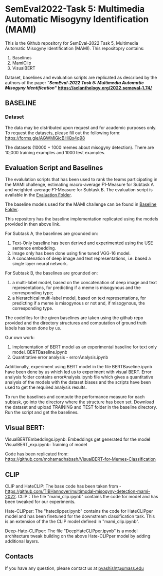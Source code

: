 # SemEval2022-Task 5: Multimedia Automatic Misogyny Identification (MAMI)
This is the Github repository for SemEval-2022 Task 5, Multimedia Automatic Misogyny Identification (MAMI). This repositopry contains:

1. Baselines
2. MamiClip
4. VisualBERT

Dataset, baselines and evaluation scripts are replicated as described by the authors of the paper "**_SemEval-2022 Task 5: Multimedia Automatic Misogyny Identification_" https://aclanthology.org/2022.semeval-1.74/** 

## BASELINE

### Dataset 
The data may be distributed upon request and for academic purposes only. To request the datasets, please fill out the following form: https://forms.gle/AGWMiGicBHiQx4q98

The datasets (10000 + 1000 memes about misogyny detection). There are 10,000 training examples and 1000 test examples.

## Evaluation Script and Baselines
The evalulation scripts that has been used to rank the teams participating in the MAMI challenge, estimating macro-average F1-Measure for Subtask A and weighted-average F1-Measure for Subtask B. The evaluation script is available in the [Evaluation Folder](https://github.com/MIND-Lab/MAMI/tree/main/Evaluation).

The baseline models used for the MAMI challenge can be found in [Baseline Folder](https://github.com/MIND-Lab/MAMI/tree/main/Baselines).

This repository has the baseline implementation replicated using the models provided in then above link. 

For Subtask A, the baselines are grounded on:
1. Text-Only baseline has been derived and experimented using the USE sentence embedding. 
2. Image only has been done using fine tuned VGG-16 model.
3. A concatenation of deep image and text representations, i.e. based a single layer neural network.

For Subtask B, the baselines are grounded on:
1. a multi-label model, based on the concatenation of deep image and text representations, for predicting if a meme is misogynous and the corresponding type;
2. a hierarchical multi-label model, based on text representations, for predicting if a meme is misogynous or not and, if misogynous, the corresponding type.

The codefiles for the given baselines are taken using the github repo provided and the directory structures and computation of ground truth labels has been done by us.

Our own work: 
1. Implementation of BERT model as an experimental baseline for text only model. BERTBaseline.ipynb
2. Quantitative error analysis - errorAnalysis.ipynb

Additionally, experiment using BERT model in the file BERTBaseline.ipynb have been done by us which led us to experiment with visual BERT.  Error analysis folder contains errorAnalysis.ipynb file which gives a quantitative analysis of the models with the dataset biases and the scripts have been used to get the required analysis results.

To run the baselines and compute the performance measure for each subtask, go into the directory where the structure has been set. Download the dataset and upload TRAINING and TEST folder in the baseline directory. Run the script and get the baselines.

## Visual BERT: 

VisualBERTEmbeddings.ipynb: Embeddings get generated for the model
VisualBERT_exp.ipynb: Training of model

Code has been replicated from: https://github.com/mohamadhabash/VisualBERT-for-Memes-Classification

## CLIP

CLIP and HateCLIP: The base code has been taken from - https://github.com/TIBHannover/multimodal-misogyny-detection-mami-2022.
CLIP : The file "mami_clip.ipynb"  contains the code for model and has been tweaked for our experiments.

Hate-CLIPper:  The "hateclipper.ipynb" contains the code for HateCLIPper model and has been finetuned for the downstream classification task. This is an extension of the  the CLIP model defined in "mami_clip.ipynb".

Deep-Hate-CLIPper: The file "DeepHateCLIPper.ipynb" is a model architecture tweak building on the above Hate-CLIPper model by adding additional layers.


## Contacts
If you have any question, please contact us at pvashisht@umass.edu
